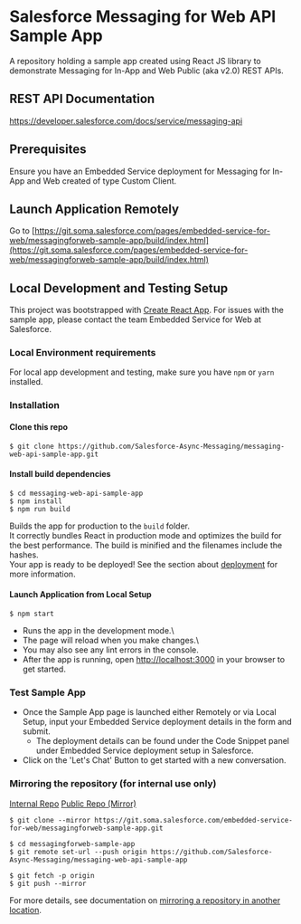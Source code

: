 # Salesforce Messaging for Web API Sample App

A repository holding a sample app created using React JS library to demonstrate Messaging for In-App and Web Public (aka v2.0) REST APIs.

## REST API Documentation
https://developer.salesforce.com/docs/service/messaging-api

## Prerequisites
Ensure you have an Embedded Service deployment for Messaging for In-App and Web created of type Custom Client.

## Launch Application Remotely
Go to [https://git.soma.salesforce.com/pages/embedded-service-for-web/messagingforweb-sample-app/build/index.html](https://git.soma.salesforce.com/pages/embedded-service-for-web/messagingforweb-sample-app/build/index.html)

## Local Development and Testing Setup
This project was bootstrapped with [Create React App](https://github.com/facebook/create-react-app).
For issues with the sample app, please contact the team Embedded Service for Web at Salesforce.

### Local Environment requirements
For local app development and testing, make sure you have `npm` or `yarn` installed.

### Installation
#### Clone this repo
```
$ git clone https://github.com/Salesforce-Async-Messaging/messaging-web-api-sample-app.git
```

#### Install build dependencies
```
$ cd messaging-web-api-sample-app
$ npm install
$ npm run build
```
Builds the app for production to the `build` folder.\
It correctly bundles React in production mode and optimizes the build for the best performance.
The build is minified and the filenames include the hashes.\
Your app is ready to be deployed!
See the section about [deployment](https://facebook.github.io/create-react-app/docs/deployment) for more information.

#### Launch Application from Local Setup
```
$ npm start
```
- Runs the app in the development mode.\
- The page will reload when you make changes.\
- You may also see any lint errors in the console.
- After the app is running, open [http://localhost:3000](http://localhost:3000) in your browser to get started.

### Test Sample App
- Once the Sample App page is launched either Remotely or via Local Setup, input your Embedded Service deployment details in the form and submit.
  - The deployment details can be found under the Code Snippet panel under Embedded Service deployment setup in Salesforce.
- Click on the 'Let's Chat' Button to get started with a new conversation.

### Mirroring the repository (for internal use only)
[Internal Repo](https://git.soma.salesforce.com/embedded-service-for-web/messagingforweb-sample-app)
[Public Repo (Mirror)](https://github.com/Salesforce-Async-Messaging/messaging-web-api-sample-app)
```
$ git clone --mirror https://git.soma.salesforce.com/embedded-service-for-web/messagingforweb-sample-app.git

$ cd messagingforweb-sample-app
$ git remote set-url --push origin https://github.com/Salesforce-Async-Messaging/messaging-web-api-sample-app

$ git fetch -p origin
$ git push --mirror
```
For more details, see documentation on [mirroring a repository in another location](https://docs.github.com/en/repositories/creating-and-managing-repositories/duplicating-a-repository#mirroring-a-repository-in-another-location).